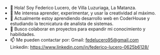 - 👋 Hola! Soy Federico Lucero, de Villa Luzuriaga, La Matanza.
- 👀 Me interesa aprender, experimentar, y usar la creatividad al máximo. 
- 🌱 Actualmente estoy aprendiendo desarrollo web en CoderHouse y estudiando la tecnicatura de analista de sistemas.
- 💞️ Busco colaborar en proyectos para expandir mi conocimiento y habilidades.
- 📫 Me pueden contactar por: 
      Gmail: fedelucero95@gmail.com   
      Linkedin: https://www.linkedin.com/in/federico-lucero-0625b6128/
      

<!---
FedeLu01/FedeLu01 is a ✨ special ✨ repository because its `README.md` (this file) appears on your GitHub profile.
You can click the Preview link to take a look at your changes.
--->
